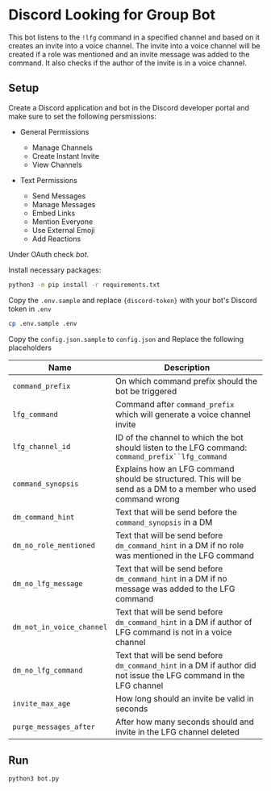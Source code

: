 # Discord Looking for Group Bot

This bot listens to the `!lfg` command in a specified channel and based on it creates an invite into a voice channel. The invite into a voice channel will be created if a role was mentioned and an invite message was added to the command. It also checks if the author of the invite is in a voice channel.

## Setup

Create a Discord application and bot in the Discord developer portal and make sure to set the following persmissions:

 * General Permissions
    * Manage Channels
    * Create Instant Invite
    * View Channels

 * Text Permissions
    * Send Messages
    * Manage Messages
    * Embed Links
    * Mention Everyone
    * Use External Emoji
    * Add Reactions

Under OAuth check _bot_.

Install necessary packages:

```bash
python3 -m pip install -r requirements.txt
```

Copy the `.env.sample` and replace `{discord-token}` with your bot's Discord token in `.env`

```bash
cp .env.sample .env
```

Copy the `config.json.sample` to `config.json` and Replace the following placeholders

| Name                      | Description |
| ------------------------- | ------------- |
| `command_prefix`          | On which command prefix should the bot be triggered |
| `lfg_command`             | Command after `command_prefix` which will generate a voice channel invite |
| `lfg_channel_id`          | ID of the channel to which the bot should listen to the LFG command: `command_prefix``lfg_command` |
| `command_synopsis`        | Explains how an LFG command should be structured. This will be send as a DM to a member who used command wrong |
| `dm_command_hint`         | Text that will be send before the `command_synopsis` in a DM |
| `dm_no_role_mentioned`    | Text that will be send before `dm_command_hint` in a DM if no role was mentioned in the LFG command |
| `dm_no_lfg_message`       | Text that will be send before `dm_command_hint` in a DM if no message was added to the LFG command |
| `dm_not_in_voice_channel` | Text that will be send before `dm_command_hint` in a DM if author of LFG command is not in a voice channel  |
| `dm_no_lfg_command`       | Text that will be send before `dm_command_hint` in a DM if author did not issue the LFG command in the LFG channel |
| `invite_max_age`          | How long should an invite be valid in seconds |
| `purge_messages_after`    | After how many seconds should and invite in the LFG channel deleted |


## Run
```bash
python3 bot.py
```
